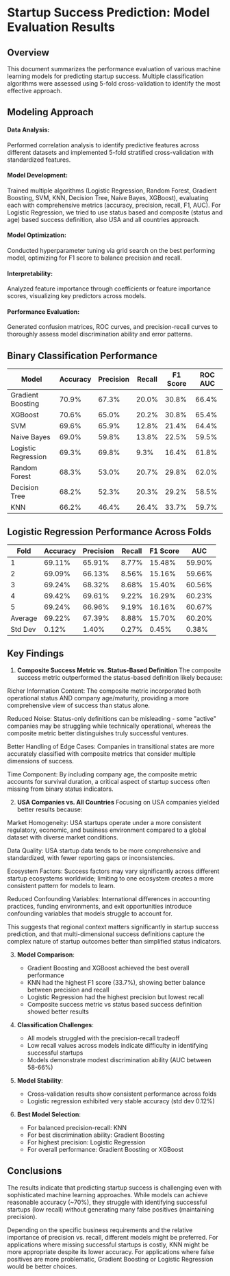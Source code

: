 # Startup Success Prediction: Model Evaluation Results

## Overview
This document summarizes the performance evaluation of various machine learning models for predicting startup success. Multiple classification algorithms were assessed using 5-fold cross-validation to identify the most effective approach.

## Modeling Approach

#### Data Analysis: 
Performed correlation analysis to identify predictive features across different datasets and implemented 5-fold stratified cross-validation with standardized features.

#### Model Development: 
Trained multiple algorithms (Logistic Regression, Random Forest, Gradient Boosting, SVM, KNN, Decision Tree, Naive Bayes, XGBoost), evaluating each with comprehensive metrics (accuracy, precision, recall, F1, AUC). For Logistic Regression, we tried to use status based and composite (status and age) based success definition, also USA and all countries approach.

#### Model Optimization: 
Conducted hyperparameter tuning via grid search on the best performing model, optimizing for F1 score to balance precision and recall.

#### Interpretability: 
Analyzed feature importance through coefficients or feature importance scores, visualizing key predictors across models.

#### Performance Evaluation: 
Generated confusion matrices, ROC curves, and precision-recall curves to thoroughly assess model discrimination ability and error patterns.

## Binary Classification Performance

| Model                | Accuracy | Precision | Recall  | F1 Score | ROC AUC |
|----------------------|----------|-----------|---------|----------|---------|
| Gradient Boosting    | 70.9%    | 67.3%     | 20.0%   | 30.8%    | 66.4%   |
| XGBoost              | 70.6%    | 65.0%     | 20.2%   | 30.8%    | 65.4%   |
| SVM                  | 69.6%    | 65.9%     | 12.8%   | 21.4%    | 64.4%   |
| Naive Bayes          | 69.0%    | 59.8%     | 13.8%   | 22.5%    | 59.5%   |
| Logistic Regression  | 69.3%    | 69.8%     | 9.3%    | 16.4%    | 61.8%   |
| Random Forest        | 68.3%    | 53.0%     | 20.7%   | 29.8%    | 62.0%   |
| Decision Tree        | 68.2%    | 52.3%     | 20.3%   | 29.2%    | 58.5%   |
| KNN                  | 66.2%    | 46.4%     | 26.4%   | 33.7%    | 59.7%   |

## Logistic Regression Performance Across Folds

| Fold    | Accuracy | Precision | Recall | F1 Score | AUC     |
|---------|----------|-----------|--------|----------|---------|
| 1       | 69.11%   | 65.91%    | 8.77%  | 15.48%   | 59.90%  |
| 2       | 69.09%   | 66.13%    | 8.56%  | 15.16%   | 59.66%  |
| 3       | 69.24%   | 68.32%    | 8.68%  | 15.40%   | 60.56%  |
| 4       | 69.42%   | 69.61%    | 9.22%  | 16.29%   | 60.23%  |
| 5       | 69.24%   | 66.96%    | 9.19%  | 16.16%   | 60.67%  |
| Average | 69.22%   | 67.39%    | 8.88%  | 15.70%   | 60.20%  |
| Std Dev | 0.12%    | 1.40%     | 0.27%  | 0.45%    | 0.38%   |

## Key Findings

1. **Composite Success Metric vs. Status-Based Definition**
The composite success metric outperformed the status-based definition likely because:

Richer Information Content: The composite metric incorporated both operational status AND company age/maturity, providing a more comprehensive view of success than status alone.

Reduced Noise: Status-only definitions can be misleading - some "active" companies may be struggling while technically operational, whereas the composite metric better distinguishes truly successful ventures.

Better Handling of Edge Cases: Companies in transitional states are more accurately classified with composite metrics that consider multiple dimensions of success.

Time Component: By including company age, the composite metric accounts for survival duration, a critical aspect of startup success often missing from binary status indicators.

2. **USA Companies vs. All Countries**
Focusing on USA companies yielded better results because:

Market Homogeneity: USA startups operate under a more consistent regulatory, economic, and business environment compared to a global dataset with diverse market conditions.

Data Quality: USA startup data tends to be more comprehensive and standardized, with fewer reporting gaps or inconsistencies.

Ecosystem Factors: Success factors may vary significantly across different startup ecosystems worldwide; limiting to one ecosystem creates a more consistent pattern for models to learn.

Reduced Confounding Variables: International differences in accounting practices, funding environments, and exit opportunities introduce confounding variables that models struggle to account for.

This suggests that regional context matters significantly in startup success prediction, and that multi-dimensional success definitions capture the complex nature of startup outcomes better than simplified status indicators.

3. **Model Comparison**:
   - Gradient Boosting and XGBoost achieved the best overall performance
   - KNN had the highest F1 score (33.7%), showing better balance between precision and recall
   - Logistic Regression had the highest precision but lowest recall
   - Composite success metric vs status based success definition showed better results

4. **Classification Challenges**:
   - All models struggled with the precision-recall tradeoff
   - Low recall values across models indicate difficulty in identifying successful startups
   - Models demonstrate modest discrimination ability (AUC between 58-66%)

5. **Model Stability**:
   - Cross-validation results show consistent performance across folds
   - Logistic regression exhibited very stable accuracy (std dev 0.12%)

6. **Best Model Selection**:
   - For balanced precision-recall: KNN
   - For best discrimination ability: Gradient Boosting
   - For highest precision: Logistic Regression
   - For overall performance: Gradient Boosting or XGBoost

## Conclusions

The results indicate that predicting startup success is challenging even with sophisticated machine learning approaches. While models can achieve reasonable accuracy (~70%), they struggle with identifying successful startups (low recall) without generating many false positives (maintaining precision).

Depending on the specific business requirements and the relative importance of precision vs. recall, different models might be preferred. For applications where missing successful startups is costly, KNN might be more appropriate despite its lower accuracy. For applications where false positives are more problematic, Gradient Boosting or Logistic Regression would be better choices.
